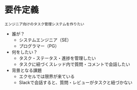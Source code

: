# 要件定義
    エンジニア向けのタスク管理システムを作りたい
- 誰が？
  - システムエンジニア（SE）
  - プログラマー（PG）
- 何をしたい？
  - タスク・ステータス・進捗を管理したい
  - タスクに紐づくスレッド内で質問・コメントで会話したい
- 背景となる課題
  - エクセルでは限界が来ている
  - Slackで会話すると、質問・レビューがタスクと紐づかない
